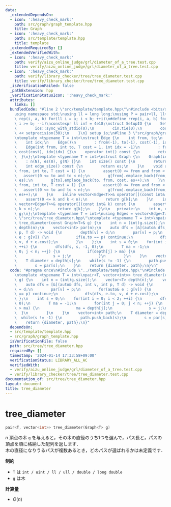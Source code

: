 ```yaml
---
data:
  _extendedDependsOn:
  - icon: ':heavy_check_mark:'
    path: src/graph/graph_template.hpp
    title: Graph
  - icon: ':heavy_check_mark:'
    path: src/template/template.hpp
    title: template
  _extendedRequiredBy: []
  _extendedVerifiedWith:
  - icon: ':heavy_check_mark:'
    path: verify/aizu_online_judge/grl/diameter_of_a_tree.test.cpp
    title: verify/aizu_online_judge/grl/diameter_of_a_tree.test.cpp
  - icon: ':heavy_check_mark:'
    path: verify/library_checker/tree/tree_diameter.test.cpp
    title: verify/library_checker/tree/tree_diameter.test.cpp
  _isVerificationFailed: false
  _pathExtension: hpp
  _verificationStatusIcon: ':heavy_check_mark:'
  attributes:
    links: []
  bundledCode: "#line 2 \"src/template/template.hpp\"\n#include <bits/stdc++.h>\n\
    using namespace std;\nusing ll = long long;\nusing P = pair<ll, ll>;\n#define\
    \ rep(i, a, b) for(ll i = a; i < b; ++i)\n#define rrep(i, a, b) for(ll i = a;\
    \ i >= b; --i)\nconstexpr ll inf = 4e18;\nstruct SetupIO {\n    SetupIO() {\n\
    \        ios::sync_with_stdio(0);\n        cin.tie(0);\n        cout << fixed\
    \ << setprecision(30);\n    }\n} setup_io;\n#line 3 \"src/graph/graph_template.hpp\"\
    \ntemplate <typename T = int>\nstruct Edge {\n    int from, to;\n    T cost;\n\
    \    int idx;\n    Edge()\n        : from(-1), to(-1), cost(-1), idx(-1) {}\n\
    \    Edge(int from, int to, T cost = 1, int idx = -1)\n        : from(from), to(to),\
    \ cost(cost), idx(idx) {}\n    operator int() const {\n        return to;\n  \
    \  }\n};\ntemplate <typename T = int>\nstruct Graph {\n    Graph(int N)\n    \
    \    : n(N), es(0), g(N) {}\n    int size() const {\n        return n;\n    }\n\
    \    int edge_size() const {\n        return es;\n    }\n    void add_edge(int\
    \ from, int to, T cost = 1) {\n        assert(0 <= from and from < n);\n     \
    \   assert(0 <= to and to < n);\n        g[from].emplace_back(from, to, cost,\
    \ es);\n        g[to].emplace_back(to, from, cost, es++);\n    }\n    void add_directed_edge(int\
    \ from, int to, T cost = 1) {\n        assert(0 <= from and from < n);\n     \
    \   assert(0 <= to and to < n);\n        g[from].emplace_back(from, to, cost,\
    \ es++);\n    }\n    inline vector<Edge<T>>& operator[](const int& k) {\n    \
    \    assert(0 <= k and k < n);\n        return g[k];\n    }\n    inline const\
    \ vector<Edge<T>>& operator[](const int& k) const {\n        assert(0 <= k and\
    \ k < n);\n        return g[k];\n    }\n\n   private:\n    int n, es;\n    vector<vector<Edge<T>>>\
    \ g;\n};\ntemplate <typename T = int>\nusing Edges = vector<Edge<T>>;\n#line 4\
    \ \"src/tree/tree_diameter.hpp\"\ntemplate <typename T = int>\npair<T, vector<int>>\
    \ tree_diameter(const Graph<T>& g) {\n    int n = (int)g.size();\n    vector<T>\
    \ depth(n);\n    vector<int> par(n);\n    auto dfs = [&](auto& dfs, int v, int\
    \ p, T d) -> void {\n        depth[v] = d;\n        par[v] = p;\n        for(auto&\
    \ e : g[v]) {\n            if(e.to == p) continue;\n            dfs(dfs, e.to,\
    \ v, d + e.cost);\n        }\n    };\n    int s = 0;\n    for(int i = 0; i < 2;\
    \ ++i) {\n        dfs(dfs, s, -1, 0);\n        T ma = -1;\n        for(int j =\
    \ 0; j < n; ++j) {\n            if(depth[j] > ma) {\n                ma = depth[j];\n\
    \                s = j;\n            }\n        }\n    }\n    vector<int> path;\n\
    \    T diameter = depth[s];\n    while(s != -1) {\n        path.push_back(s);\n\
    \        s = par[s];\n    }\n    return {diameter, path};\n}\n"
  code: "#pragma once\n#include \"../template/template.hpp\"\n#include \"../graph/graph_template.hpp\"\
    \ntemplate <typename T = int>\npair<T, vector<int>> tree_diameter(const Graph<T>&\
    \ g) {\n    int n = (int)g.size();\n    vector<T> depth(n);\n    vector<int> par(n);\n\
    \    auto dfs = [&](auto& dfs, int v, int p, T d) -> void {\n        depth[v]\
    \ = d;\n        par[v] = p;\n        for(auto& e : g[v]) {\n            if(e.to\
    \ == p) continue;\n            dfs(dfs, e.to, v, d + e.cost);\n        }\n   \
    \ };\n    int s = 0;\n    for(int i = 0; i < 2; ++i) {\n        dfs(dfs, s, -1,\
    \ 0);\n        T ma = -1;\n        for(int j = 0; j < n; ++j) {\n            if(depth[j]\
    \ > ma) {\n                ma = depth[j];\n                s = j;\n          \
    \  }\n        }\n    }\n    vector<int> path;\n    T diameter = depth[s];\n  \
    \  while(s != -1) {\n        path.push_back(s);\n        s = par[s];\n    }\n\
    \    return {diameter, path};\n}"
  dependsOn:
  - src/template/template.hpp
  - src/graph/graph_template.hpp
  isVerificationFile: false
  path: src/tree/tree_diameter.hpp
  requiredBy: []
  timestamp: '2024-01-14 17:33:58+09:00'
  verificationStatus: LIBRARY_ALL_AC
  verifiedWith:
  - verify/aizu_online_judge/grl/diameter_of_a_tree.test.cpp
  - verify/library_checker/tree/tree_diameter.test.cpp
documentation_of: src/tree/tree_diameter.hpp
layout: document
title: tree_diameter
---
```


# tree_diameter

```cpp
pair<T, vector<int>> tree_diameter(Graph<T> g)
```

$n$ 頂点の木 `g` を与えると，その木の直径のうち1つを選んで，パス長と，パスの頂点を順に格納した配列を返します．<br> 
木の直径になりうるパスが複数あるとき，どのパスが選ばれるかは未定義です．

**制約**

- `T` は `int / uint / ll / ull / double / long double`
- `g` は木

**計算量**

- $O(n)$